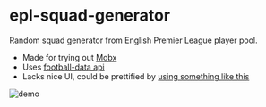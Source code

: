 # epl-squad-generator

Random squad generator from English Premier League player pool.

- Made for trying out [Mobx](https://mobx.js.org/)
- Uses [football-data api](api.football-data.org/documentation)
- Lacks nice UI, could be prettified by [using something like this](https://codepen.io/paulnoble/pen/PwOxOY)

<img src="https://cl.ly/lsjr/Screen%20Recording%202017-08-06%20at%2002.25%20PM.gif" alt="demo" />

